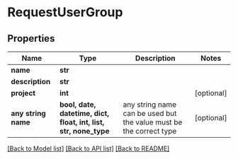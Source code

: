 # RequestUserGroup


## Properties
Name | Type | Description | Notes
------------ | ------------- | ------------- | -------------
**name** | **str** |  | 
**description** | **str** |  | 
**project** | **int** |  | [optional] 
**any string name** | **bool, date, datetime, dict, float, int, list, str, none_type** | any string name can be used but the value must be the correct type | [optional]

[[Back to Model list]](../README.md#documentation-for-models) [[Back to API list]](../README.md#documentation-for-api-endpoints) [[Back to README]](../README.md)


